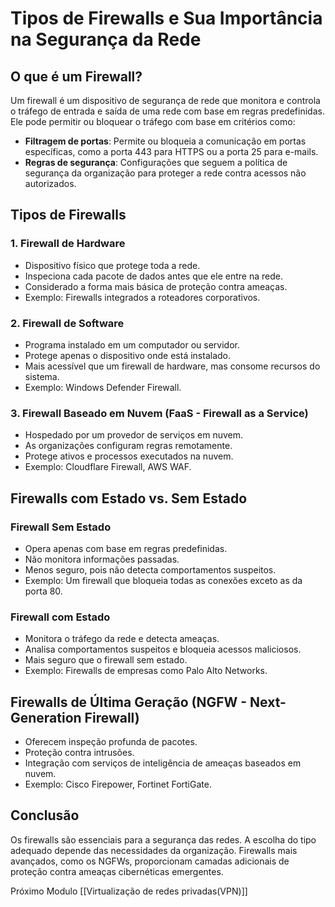 # Tipos de Firewalls e Sua Importância na Segurança da Rede

## O que é um Firewall?

Um firewall é um dispositivo de segurança de rede que monitora e controla o tráfego de entrada e saída de uma rede com base em regras predefinidas. Ele pode permitir ou bloquear o tráfego com base em critérios como:

- **Filtragem de portas**: Permite ou bloqueia a comunicação em portas específicas, como a porta 443 para HTTPS ou a porta 25 para e-mails.
- **Regras de segurança**: Configurações que seguem a política de segurança da organização para proteger a rede contra acessos não autorizados.

## Tipos de Firewalls

### 1. Firewall de Hardware

- Dispositivo físico que protege toda a rede.
- Inspeciona cada pacote de dados antes que ele entre na rede.
- Considerado a forma mais básica de proteção contra ameaças.
- Exemplo: Firewalls integrados a roteadores corporativos.

### 2. Firewall de Software

- Programa instalado em um computador ou servidor.
- Protege apenas o dispositivo onde está instalado.
- Mais acessível que um firewall de hardware, mas consome recursos do sistema.
- Exemplo: Windows Defender Firewall.

### 3. Firewall Baseado em Nuvem (FaaS - Firewall as a Service)

- Hospedado por um provedor de serviços em nuvem.
- As organizações configuram regras remotamente.
- Protege ativos e processos executados na nuvem.
- Exemplo: Cloudflare Firewall, AWS WAF.

## Firewalls com Estado vs. Sem Estado

### Firewall Sem Estado

- Opera apenas com base em regras predefinidas.
- Não monitora informações passadas.
- Menos seguro, pois não detecta comportamentos suspeitos.
- Exemplo: Um firewall que bloqueia todas as conexões exceto as da porta 80.

### Firewall com Estado

- Monitora o tráfego da rede e detecta ameaças.
- Analisa comportamentos suspeitos e bloqueia acessos maliciosos.
- Mais seguro que o firewall sem estado.
- Exemplo: Firewalls de empresas como Palo Alto Networks.

## Firewalls de Última Geração (NGFW - Next-Generation Firewall)

- Oferecem inspeção profunda de pacotes.
- Proteção contra intrusões.
- Integração com serviços de inteligência de ameaças baseados em nuvem.
- Exemplo: Cisco Firepower, Fortinet FortiGate.

## Conclusão

Os firewalls são essenciais para a segurança das redes. A escolha do tipo adequado depende das necessidades da organização. Firewalls mais avançados, como os NGFWs, proporcionam camadas adicionais de proteção contra ameaças cibernéticas emergentes.

Próximo Modulo [[Virtualização de redes privadas(VPN)]]
